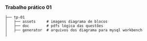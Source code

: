 ### Trabalho prático 01

    ├── tp-01
    │   ├── assets     # imagens diagrama de blocos    
    │   ├── doc        # pdfs lógica das questões
    │   ├── generator  # arquivos dos diagrama para mysql workbench    
    │   